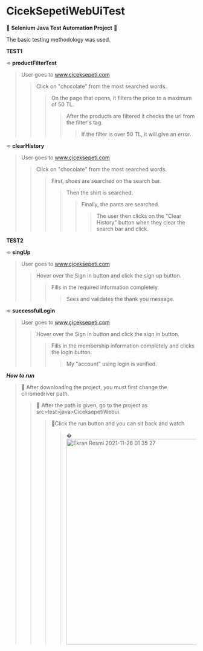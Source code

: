 # CicekSepetiWebUiTest
 
📌 **Selenium Java Test Automation Project** 📌
 
   The basic testing methodology was used.
   
   **TEST1**
   
  ➾ **productFilterTest**
  >User goes to www.çiçeksepeti.com
  >>Click on "chocolate" from the most searched words.
  >>>On the page that opens, it filters the price to a maximum of 50 TL.
  >>>>After the products are filtered it checks the url from the filter's tag.
  >>>>>If the filter is over 50 TL, it will give an error.

➾ **clearHistory**
  >User goes to www.çiçeksepeti.com
  >>Click on "chocolate" from the most searched words.
  >>>First, shoes are searched on the search bar.
  >>>>Then the shirt is searched.
  >>>>>Finally, the pants are searched.
  >>>>>>The user then clicks on the "Clear History" button when they clear the search bar and click.

  **TEST2**
  
  ➾ **singUp**
  >User goes to www.çiçeksepeti.com
  >>Hover over the Sign in button and click the sign up button.
  >>>Fills in the required information completely.
  >>>>Sees and validates the thank you message.
  
  ➾ **successfulLogin**
  >User goes to www.çiçeksepeti.com
  >>Hover over the Sign in button and click the sign in button.
  >>>Fills in the membership information completely and clicks the login button.
  >>>>My "account" using login is verified.


  ***How to run***
  
   >🔧 After downloading the project, you must first change the chromedriver path.
   >>🔧 After the path is given, go to the project as src>test>java>CiceksepetiWebui.
   >>>🔧Click the run button and you can sit back and watch
   >>>>� <img width="546" alt="Ekran Resmi 2021-11-26 01 35 27" src="https://user-images.githubusercontent.com/74761090/143505120-27d1038a-17f2-4850-848b-4e5b88df455b.png"> 
  
